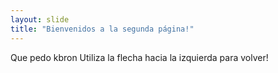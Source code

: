 ```yaml
---
layout: slide
title: "Bienvenidos a la segunda página!"
---
```

Que pedo kbron
Utiliza la flecha hacia la izquierda para volver!
